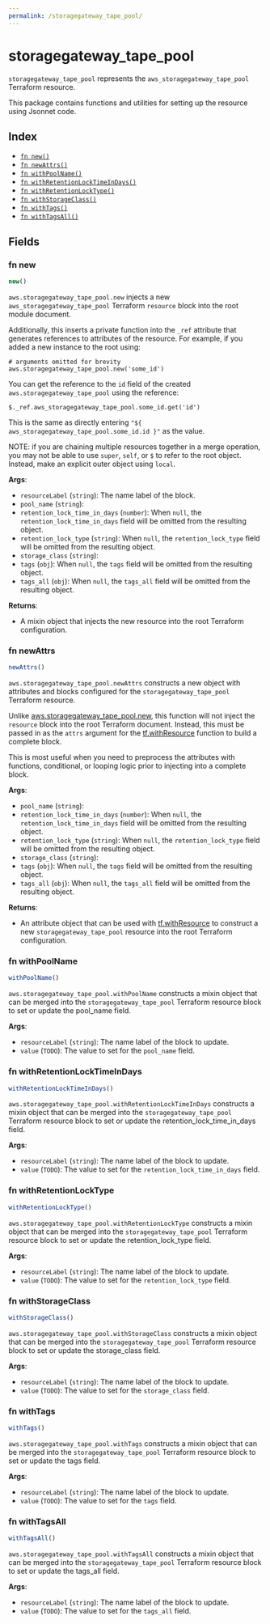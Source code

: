 ```yaml
---
permalink: /storagegateway_tape_pool/
---
```


# storagegateway_tape_pool

`storagegateway_tape_pool` represents the `aws_storagegateway_tape_pool` Terraform resource.



This package contains functions and utilities for setting up the resource using Jsonnet code.


## Index

* [`fn new()`](#fn-new)
* [`fn newAttrs()`](#fn-newattrs)
* [`fn withPoolName()`](#fn-withpoolname)
* [`fn withRetentionLockTimeInDays()`](#fn-withretentionlocktimeindays)
* [`fn withRetentionLockType()`](#fn-withretentionlocktype)
* [`fn withStorageClass()`](#fn-withstorageclass)
* [`fn withTags()`](#fn-withtags)
* [`fn withTagsAll()`](#fn-withtagsall)

## Fields

### fn new

```ts
new()
```


`aws.storagegateway_tape_pool.new` injects a new `aws_storagegateway_tape_pool` Terraform `resource`
block into the root module document.

Additionally, this inserts a private function into the `_ref` attribute that generates references to attributes of the
resource. For example, if you added a new instance to the root using:

    # arguments omitted for brevity
    aws.storagegateway_tape_pool.new('some_id')

You can get the reference to the `id` field of the created `aws.storagegateway_tape_pool` using the reference:

    $._ref.aws_storagegateway_tape_pool.some_id.get('id')

This is the same as directly entering `"${ aws_storagegateway_tape_pool.some_id.id }"` as the value.

NOTE: if you are chaining multiple resources together in a merge operation, you may not be able to use `super`, `self`,
or `$` to refer to the root object. Instead, make an explicit outer object using `local`.

**Args**:
  - `resourceLabel` (`string`): The name label of the block.
  - `pool_name` (`string`): 
  - `retention_lock_time_in_days` (`number`):  When `null`, the `retention_lock_time_in_days` field will be omitted from the resulting object.
  - `retention_lock_type` (`string`):  When `null`, the `retention_lock_type` field will be omitted from the resulting object.
  - `storage_class` (`string`): 
  - `tags` (`obj`):  When `null`, the `tags` field will be omitted from the resulting object.
  - `tags_all` (`obj`):  When `null`, the `tags_all` field will be omitted from the resulting object.

**Returns**:
- A mixin object that injects the new resource into the root Terraform configuration.


### fn newAttrs

```ts
newAttrs()
```


`aws.storagegateway_tape_pool.newAttrs` constructs a new object with attributes and blocks configured for the `storagegateway_tape_pool`
Terraform resource.

Unlike [aws.storagegateway_tape_pool.new](#fn-storagegatewaytapepoolnew), this function will not inject the `resource`
block into the root Terraform document. Instead, this must be passed in as the `attrs` argument for the
[tf.withResource](https://github.com/tf-libsonnet/core/tree/main/docs#fn-withresource) function to build a complete block.

This is most useful when you need to preprocess the attributes with functions, conditional, or looping logic prior to
injecting into a complete block.

**Args**:
  - `pool_name` (`string`): 
  - `retention_lock_time_in_days` (`number`):  When `null`, the `retention_lock_time_in_days` field will be omitted from the resulting object.
  - `retention_lock_type` (`string`):  When `null`, the `retention_lock_type` field will be omitted from the resulting object.
  - `storage_class` (`string`): 
  - `tags` (`obj`):  When `null`, the `tags` field will be omitted from the resulting object.
  - `tags_all` (`obj`):  When `null`, the `tags_all` field will be omitted from the resulting object.

**Returns**:
  - An attribute object that can be used with [tf.withResource](https://github.com/tf-libsonnet/core/tree/main/docs#fn-withresource) to construct a new `storagegateway_tape_pool` resource into the root Terraform configuration.


### fn withPoolName

```ts
withPoolName()
```

`aws.storagegateway_tape_pool.withPoolName` constructs a mixin object that can be merged into the `storagegateway_tape_pool`
Terraform resource block to set or update the pool_name field.



**Args**:
  - `resourceLabel` (`string`): The name label of the block to update.
  - `value` (`TODO`): The value to set for the `pool_name` field.


### fn withRetentionLockTimeInDays

```ts
withRetentionLockTimeInDays()
```

`aws.storagegateway_tape_pool.withRetentionLockTimeInDays` constructs a mixin object that can be merged into the `storagegateway_tape_pool`
Terraform resource block to set or update the retention_lock_time_in_days field.



**Args**:
  - `resourceLabel` (`string`): The name label of the block to update.
  - `value` (`TODO`): The value to set for the `retention_lock_time_in_days` field.


### fn withRetentionLockType

```ts
withRetentionLockType()
```

`aws.storagegateway_tape_pool.withRetentionLockType` constructs a mixin object that can be merged into the `storagegateway_tape_pool`
Terraform resource block to set or update the retention_lock_type field.



**Args**:
  - `resourceLabel` (`string`): The name label of the block to update.
  - `value` (`TODO`): The value to set for the `retention_lock_type` field.


### fn withStorageClass

```ts
withStorageClass()
```

`aws.storagegateway_tape_pool.withStorageClass` constructs a mixin object that can be merged into the `storagegateway_tape_pool`
Terraform resource block to set or update the storage_class field.



**Args**:
  - `resourceLabel` (`string`): The name label of the block to update.
  - `value` (`TODO`): The value to set for the `storage_class` field.


### fn withTags

```ts
withTags()
```

`aws.storagegateway_tape_pool.withTags` constructs a mixin object that can be merged into the `storagegateway_tape_pool`
Terraform resource block to set or update the tags field.



**Args**:
  - `resourceLabel` (`string`): The name label of the block to update.
  - `value` (`TODO`): The value to set for the `tags` field.


### fn withTagsAll

```ts
withTagsAll()
```

`aws.storagegateway_tape_pool.withTagsAll` constructs a mixin object that can be merged into the `storagegateway_tape_pool`
Terraform resource block to set or update the tags_all field.



**Args**:
  - `resourceLabel` (`string`): The name label of the block to update.
  - `value` (`TODO`): The value to set for the `tags_all` field.
